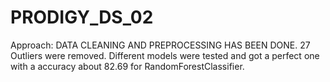 # PRODIGY_DS_02
Approach:
DATA CLEANING AND PREPROCESSING HAS BEEN DONE.
27 Outliers were removed.
Different models were tested and got a perfect one with a accuracy about 82.69 for RandomForestClassifier.
